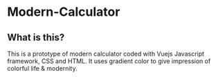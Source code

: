 # Modern-Calculator
## What is this?
This is a prototype of modern calculator coded with Vuejs Javascript framework, CSS and HTML.
It uses gradient color to give impression of colorful life & modernity.
